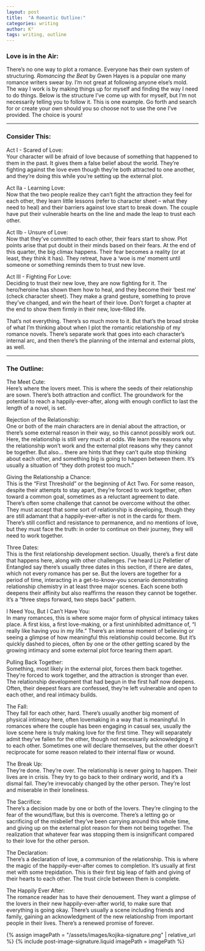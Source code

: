 ```yaml
---
layout: post
title:  "A Romantic Outline:"
categories: writing
author: K°
tags: writing, outline
---
```


### Love is in the Air:
There’s no one way to plot a romance. Everyone has their own system of structuring. *Romancing the Beat* by Gwen Hayes is a popular one many romance writers swear by. I’m not great at following anyone else’s mold. The way I work is by making things up for myself and finding the way I need to do things. Below is the structure I’ve come up with for myself, but I’m not necessarily telling you to follow it. This is one example. Go forth and search for or create your own should you so choose not to use the one I’ve provided. The choice is yours!

---

### Consider This:
Act I - Scared of Love:  
Your character will be afraid of love because of something that happened to them in the past. It gives them a false belief about the world. They’re fighting against the love even though they’re both attracted to one another, and they’re doing this while you’re setting up the external plot.

Act IIa - Learning Love:  
Now that the two people realize they can’t fight the attraction they feel for each other, they learn little lessons (refer to character sheet – what they need to heal) and their barriers against love start to break down. The couple have put their vulnerable hearts on the line and made the leap to trust each other.

Act IIb - Unsure of Love:  
Now that they’ve committed to each other, their fears start to show. Plot points arise that put doubt in their minds based on their fears. At the end of this quarter, the big climax happens. Their fear becomes a reality (or at least, they think it has). They retreat, have a ‘woe is me’ moment until someone or something reminds them to trust new love.

Act III - Fighting For Love:  
Deciding to trust their new love, they are now fighting for it. The hero/heroine has shown them how to heal, and they become their ‘best me’ (check character sheet). They make a grand gesture, something to prove they’ve changed, and win the heart of their love. Don’t forget a chapter at the end to show them firmly in their new, love-filled life.

That’s not everything. There’s so much more to it. But that’s the broad stroke of what I’m thinking about when I plot the romantic relationship of my romance novels. There’s separate work that goes into each character’s internal arc, and then there’s the planning of the internal and external plots, as well.

---

### The Outline:
The Meet Cute:  
Here’s where the lovers meet. This is where the seeds of their relationship are sown. There’s both attraction and conflict. The groundwork for the potential to reach a happily-ever-after, along with enough conflict to last the length of a novel, is set.

Rejection of the Relationship:  
One or both of the main characters are in denial about the attraction, or there’s some external reason in their way, so this cannot possibly work out. Here, the relationship is still very much at odds. We learn the reasons why the relationship won’t work and the external plot reasons why they cannot be together. But also… there are hints that they can’t quite stop thinking about each other, and something big is going to happen between them. It’s usually a situation of “they doth protest too much.”

Giving the Relationship a Chance:  
This is the “First Threshold” or the beginning of Act Two. For some reason, despite their attempts to stay apart, they’re forced to work together, often toward a common goal, sometimes as a reluctant agreement to date. There’s often some challenge that cannot be overcome without the other. They must accept that some sort of relationship is developing, though they are still adamant that a happily-ever-after is not in the cards for them. There’s still conflict and resistance to permanence, and no mentions of love, but they must face the truth: in order to continue on their journey, they will need to work together.

Three Dates:  
This is the first relationship development section. Usually, there’s a first date that happens here, along with other challenges. I’ve heard Liz Pelletier of Entangled say there’s usually three dates in this section, if there are dates, which not every romance has per se. But the lovers are together for a period of time, interacting in a get-to-know-you scenario demonstrating relationship chemistry in at least three major scenes. Each scene both deepens their affinity but also reaffirms the reason they cannot be together. It’s a “three steps forward, two steps back” pattern.

I Need You, But I Can’t Have You:  
In many romances, this is where some major form of physical intimacy takes place. A first kiss, a first love-making, or a first uninhibited admittance of, “I really like having you in my life.” There’s an intense moment of believing or seeing a glimpse of how meaningful this relationship could become. But it’s quickly dashed to pieces, often by one or the other getting scared by the growing intimacy and some external plot force tearing them apart.

Pulling Back Together:  
Something, most likely in the external plot, forces them back together. They’re forced to work together, and the attraction is stronger than ever. The relationship development that had begun in the first half now deepens. Often, their deepest fears are confessed, they’re left vulnerable and open to each other, and real intimacy builds.

The Fall:  
They fall for each other, hard. There’s usually another big moment of physical intimacy here, often lovemaking in a way that is meaningful. In romances where the couple has been engaging in casual sex, usually the love scene here is truly making love for the first time. They will separately admit they’ve fallen for the other, though not necessarily acknowledging it to each other. Sometimes one will declare themselves, but the other doesn’t reciprocate for some reason related to their internal flaw or wound.

The Break Up:  
They’re done. They’re over. The relationship is never going to happen. Their lives are in crisis. They try to go back to their ordinary world, and it’s a dismal fail. They’re irrevocably changed by the other person. They’re lost and miserable in their loneliness.

The Sacrifice:  
There’s a decision made by one or both of the lovers. They’re clinging to the fear of the wound/flaw, but this is overcome. There’s a letting go or sacrificing of the misbelief they’ve been carrying around this whole time, and giving up on the external plot reason for them not being together. The realization that whatever fear was stopping them is insignificant compared to their love for the other person.

The Declaration:  
There’s a declaration of love, a communion of the relationship. This is where the magic of the happily-ever-after comes to completion. It’s usually at first met with some trepidation. This is their first big leap of faith and giving of their hearts to each other. The trust circle between them is complete.

The Happily Ever After:  
The romance reader has to have their denouement. They want a glimpse of the lovers in their new happily-ever-after world, to make sure that everything is going okay. There’s usually a scene including friends and family, gaining an acknowledgment of the new relationship from important people in their lives. There’s a renewed promise of forever.

<!-- signature -->
{% assign imagePath = "/assets/images/kojika-signature.png" | relative_url %}
{% include post-image-signature.liquid imagePath = imagePath %}
